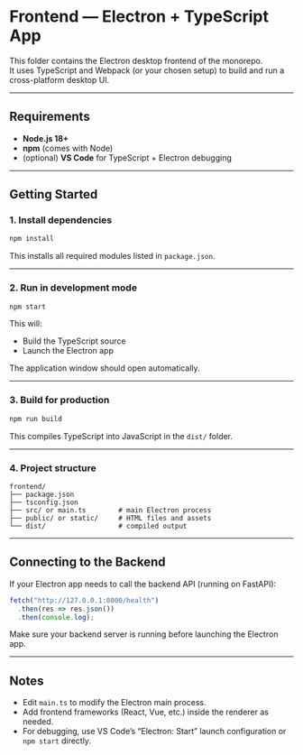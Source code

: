 # Frontend — Electron + TypeScript App

This folder contains the Electron desktop frontend of the monorepo.  
It uses TypeScript and Webpack (or your chosen setup) to build and run a cross-platform desktop UI.

---

## Requirements

- **Node.js 18+**
- **npm** (comes with Node)
- (optional) **VS Code** for TypeScript + Electron debugging

---

## Getting Started

### 1. Install dependencies

```bash
npm install
```

This installs all required modules listed in `package.json`.

---

### 2. Run in development mode

```bash
npm start
```

This will:
- Build the TypeScript source
- Launch the Electron app

The application window should open automatically.

---

### 3. Build for production

```bash
npm run build
```

This compiles TypeScript into JavaScript in the `dist/` folder.

---

### 4. Project structure

```
frontend/
├── package.json
├── tsconfig.json
├── src/ or main.ts        # main Electron process
├── public/ or static/     # HTML files and assets
└── dist/                  # compiled output
```

---

## Connecting to the Backend

If your Electron app needs to call the backend API (running on FastAPI):

```ts
fetch("http://127.0.0.1:8000/health")
  .then(res => res.json())
  .then(console.log);
```

Make sure your backend server is running before launching the Electron app.

---

## Notes

- Edit `main.ts` to modify the Electron main process.
- Add frontend frameworks (React, Vue, etc.) inside the renderer as needed.
- For debugging, use VS Code’s “Electron: Start” launch configuration or `npm start` directly.
